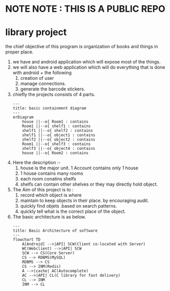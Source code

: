 # NOTE NOTE : THIS IS A PUBLIC REPO
# library project
the chief objective of this program is organization of books and things in proper place.

1. we have and android application which will expose most of the things.
1. we will also have a web application which will do everything that is done with android + the following
    1. creation of user
    1. manage connections.
    1. generate the barcode stickers.
1. chiefly the projects consists of 4 parts.
    ```mermaid
    ---
    title: basic containment diagram
    ---
    erDiagram
        house ||--o{ Room1 : contains
        Room1 ||--o{ shelf1 : contains 
        shelf1 ||--o{ shelf2 : contains
        shelf1 ||--o{ object1 : contains
        shelf2 ||--o{ object2 : contains
        Room1 ||--o{ shelf3 : contains
        shelf3 ||--o{ object4 : contains
        house ||--o{ Room2 : contains
    ```
1. Here the description :-
    1. house is the major unit. 1 Account contains only 1 house
    1. 1 house contains many rooms
    1. each room conatins shelfs
    1. shelfs can contain other shelves or they may directly hold object.
1. The Aim of this project is to :
    1. record which object is where
    1. maintain to keep objects in their place. by encouraging audit.
    1. quickly find objets .based on search patterns.
    1. quickly tell what is the correct place of the object.
1. The basic architecture is as below.
    ````mermaid
    ---
    title: Basic Architecture of software
    ---
    flowchart TD
        A[Android] -->|API| SCW(Client co-located with Server)
        WC(Webclient) -->|API| SCW
        SCW --> CS(Core Server)
        CS --> RDBMS(MySQL)
        RDBMS --> CS
        CS --> INM(Redis)
        A -->|cache| AC(Autocomplete)
        AC -->|API| CL(C library for fast delivery)
        CL --> INM
        INM --> CL
    ````